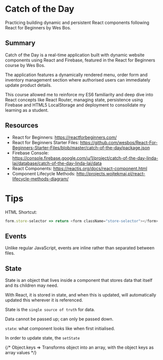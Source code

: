 # Catch of the Day
Practicing building dynamic and persistent React components following React for Beginners by Wes Bos.

## Summary
Catch of the Day is a real-time application built with dynamic website components using React and Firebase, featured in the React for Beginners course by Wes Bos.

The application features a dynamically rendered menu, order form and inventory management section where authorised users can immediately update product details.

This course allowed me to reinforce my ES6 familiarity and deep dive into React concepts like React Router, managing state, persistence using Firebase and HTML5 LocalStorage and deployment to consolidate my learning as a student.

## Resources
* React for Beginners: https://reactforbeginners.com/
* React for Beginners Starter Files: https://github.com/wesbos/React-For-Beginners-Starter-Files/blob/master/catch-of-the-day/package.json
* Firebase Console: https://console.firebase.google.com/u/1/project/catch-of-the-day-linda-lai/database/catch-of-the-day-linda-lai/data
* React Components: https://reactjs.org/docs/react-component.html
* Component Lifecycle Methods: http://projects.wojtekmaj.pl/react-lifecycle-methods-diagram/

# Tips
HTML Shortcut:
```js
form.store-selector => return <form className="store-selector"></form>
```

## Events
Unlike regular JavaScript, events are inline rather than separated between files.

## State
State is an object that lives inside a component that stores data that itself and its children may need.

With React, it is stored in state, and when this is updated, will automatically updated this wherever it is referenced.

State is the `single source of truth` for data.

Data cannot be passed up; can only be passed down.

`state`: what component looks like when first initialised.

In order to update state, the `setState`


{/* Object.keys => Transforms object into an array, with the object keys as array values  */}